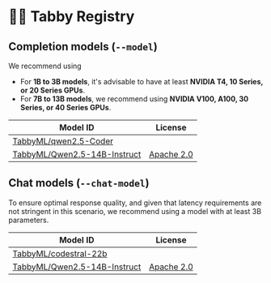 # 🧑‍🔬 Tabby Registry

## Completion models (`--model`)

We recommend using

* For **1B to 3B models**, it's advisable to have at least **NVIDIA T4, 10 Series, or 20 Series GPUs**.
* For **7B to 13B models**, we recommend using **NVIDIA V100, A100, 30 Series, or 40 Series GPUs**.

| Model ID | License |
| -------- | ------- |
| [TabbyML/qwen2.5-Coder](https://huggingface.co/lmstudio-community/Qwen2.5-Coder-7B-Instruct-GGUF) | []() |
| [TabbyML/Qwen2.5-14B-Instruct](https://huggingface.co/Qwen/Qwen2.5-14B-Instruct-GGUF) | [Apache 2.0](https://choosealicense.com/licenses/apache-2.0/) |


## Chat models (`--chat-model`)

To ensure optimal response quality, and given that latency requirements are not stringent in this scenario, we recommend using a model with at least 3B parameters.

| Model ID | License |
| -------- | ------- |
| [TabbyML/codestral-22b](https://huggingface.co/bartowski/Codestral-22B-v0.1-GGUF) | []() |
| [TabbyML/Qwen2.5-14B-Instruct](https://huggingface.co/Qwen/Qwen2.5-14B-Instruct-GGUF) | [Apache 2.0](https://choosealicense.com/licenses/apache-2.0/) |
